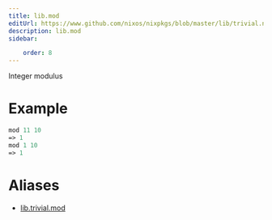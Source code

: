 ```yaml
---
title: lib.mod
editUrl: https://www.github.com/nixos/nixpkgs/blob/master/lib/trivial.nix#L355C9
description: lib.mod
sidebar:

    order: 8
---
```


Integer modulus

# Example

```nix
mod 11 10
=> 1
mod 1 10
=> 1
```


# Aliases

- [lib.trivial.mod](./reference/lib/trivial/lib-trivial-mod)


